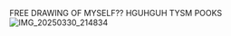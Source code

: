 FREE DRAWING OF MYSELF?? HGUHGUH TYSM POOKS
![IMG_20250330_214834](https://github.com/user-attachments/assets/748ac040-df66-44ca-ab61-2e8aacdb7e69)
